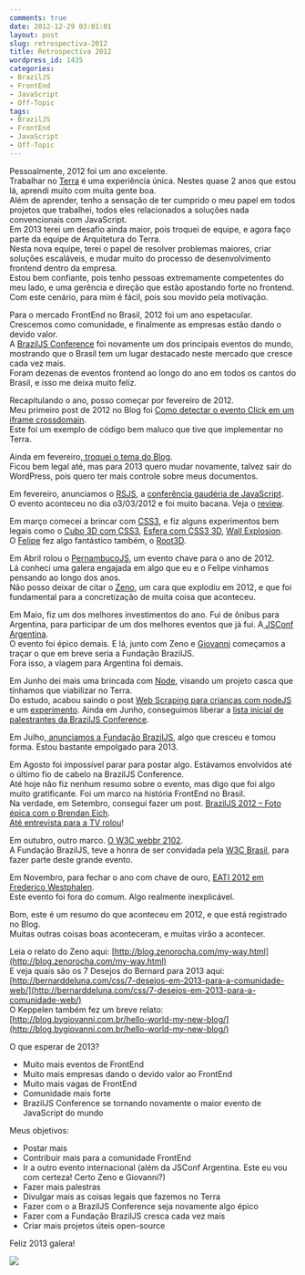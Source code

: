 ```yaml
---
comments: true
date: 2012-12-29 03:01:01
layout: post
slug: retrospectiva-2012
title: Retrospectiva 2012
wordpress_id: 1435
categories:
- BrazilJS
- FrontEnd
- JavaScript
- Off-Topic
tags:
- BrazilJS
- FrontEnd
- JavaScript
- Off-Topic
---
```


Pessoalmente, 2012 foi um ano excelente.  
Trabalhar no [Terra](http://terra.com.br) é uma experiência única. Nestes quase 2 anos que estou lá, aprendi muito com muita gente boa.  
Além de aprender, tenho a sensação de ter cumprido o meu papel em todos projetos que trabalhei, todos eles relacionados a soluções nada convencionais com JavaScript.  
Em 2013 terei um desafio ainda maior, pois troquei de equipe, e agora faço parte da equipe de Arquitetura do Terra.  
Nesta nova equipe, terei o papel de resolver problemas maiores, criar soluções escaláveis, e mudar muito do processo de desenvolvimento frontend dentro da empresa.  
Estou bem confiante, pois tenho pessoas extremamente competentes do meu lado, e uma gerência e direção que estão apostando forte no frontend.  
Com este cenário, para mim é fácil, pois sou movido pela motivação.  

Para o mercado FrontEnd no Brasil, 2012 foi um ano espetacular. Crescemos como comunidade, e finalmente as empresas estão dando o devido valor.  
A [BrazilJS Conference](http://braziljs.com.br) foi novamente um dos principais eventos do mundo, mostrando que o Brasil tem um lugar destacado neste mercado que cresce cada vez mais.  
Foram dezenas de eventos frontend ao longo do ano em todos os cantos do Brasil, e isso me deixa muito feliz.  

Recapitulando o ano, posso começar por fevereiro de 2012.  
Meu primeiro post de 2012 no Blog foi [Como detectar o evento Click em um iframe crossdomain](http://jaydson.org/como-detectar-o-evento-click-em-um-iframe-crossdomain/).  
Este foi um exemplo de código bem maluco que tive que implementar no Terra.  

Ainda em fevereiro[, troquei o tema do Blog](http://jaydson.org/novo-tema-do-blog/).  
Ficou bem legal até, mas para 2013 quero mudar novamente, talvez sair do WordPress, pois quero ter mais controle sobre meus documentos.  

Em fevereiro, anunciamos o [RSJS](http://rsjs.org), a [conferência gaudéria de JavaScript](http://jaydson.org/rsjs-a-conferencia-gaucha-de-javascript/).  
O evento aconteceu no dia o3/03/2012 e foi muito bacana. Veja o [review](http://jaydson.org/rsjs-review/).  

Em março comecei a brincar com [CSS3](https://developer.mozilla.org/en-US/docs/CSS/CSS3), e fiz alguns experimentos bem legais como o [Cubo 3D com CSS3](http://jaydson.org/cubo-3d-com-css3/), [Esfera com CSS3 3D](http://jaydson.org/esfera-com-css3-3d/), [Wall Explosion](http://jaydson.org/experimento-css3-3d-the-wall-explosion/).  
O [Felipe](http://felipenmoura.org) fez algo fantástico também, o [Root3D](http://jaydson.org/root3d-experimento-css3d/).  

Em Abril rolou o [PernambucoJS](http://jaydson.org/pernambucojs-resumo/), um evento chave para o ano de 2012.  
Lá conheci uma galera engajada em algo que eu e o Felipe vinhamos pensando ao longo dos anos.  
Não posso deixar de citar o [Zeno](http://blog.zenorocha.com/), um cara que explodiu em 2012, e que foi fundamental para a concretização de muita coisa que aconteceu.  

Em Maio, fiz um dos melhores investimentos do ano. Fui de ônibus para Argentina, para participar de um dos melhores eventos que já fui. A[ JSConf Argentina](http://jaydson.org/jsconf-argentina-resumo/).  
O evento foi épico demais. E lá, junto com Zeno e [Giovanni](blog.bygiovanni.com.br/) começamos a traçar o que em breve seria a Fundação BrazilJS.  
Fora isso, a viagem para Argentina foi demais.  

Em Junho dei mais uma brincada com [Node](http://nodejs.org/), visando um projeto casca que tínhamos que viabilizar no Terra.  
Do estudo, acabou saindo o post [Web Scraping para crianças com nodeJS ](http://jaydson.org/web-scraping-para-criancas-com-nodejs/)e um [experimento](http://jaydson.org/experimento-de-web-scraping-com-nodejs/).
Ainda em Junho, conseguimos liberar a [lista inicial de palestrantes da BrazilJS Conference](http://jaydson.org/braziljs-2012/).  

Em Julho,[ anunciamos a Fundação BrazilJS](http://jaydson.org/fundacao-braziljs/), algo que cresceu e tomou forma. Estou bastante empolgado para 2013.  

Em Agosto foi impossível parar para postar algo. Estávamos envolvidos até o último fio de cabelo na BrazilJS Conference.  
Até hoje não fiz nenhum resumo sobre o evento, mas digo que foi algo muito gratificante. Foi um marco na história FrontEnd no Brasil.  
Na verdade, em Setembro, consegui fazer um post. [BrazilJS 2012 – Foto épica com o Brendan Eich](http://jaydson.org/braziljs-2012-foto-epica-com-o-brendan/).  
[Até entrevista para a TV rolou](http://jaydson.org/braziljs-entrevista-na-tv/)!  

Em outubro, outro marco. [O W3C webbr 2102](http://jaydson.org/w3c-webbr-2102/).  
A Fundação BrazilJS, teve a honra de ser convidada pela [W3C Brasil](http://www.w3c.br/Home/WebHome), para fazer parte deste grande evento.  

Em Novembro, para fechar o ano com chave de ouro, [EATI 2012 em Frederico Westphalen](http://jaydson.org/eati-2012-em-frederico-westphalen/).  
Este evento foi fora do comum. Algo realmente inexplicável.  

Bom, este é um resumo do que aconteceu em 2012, e que está registrado no Blog.  
Muitas outras coisas boas aconteceram, e muitas virão a acontecer.  

Leia o relato do Zeno aqui: [http://blog.zenorocha.com/my-way.html](http://blog.zenorocha.com/my-way.html)  
E veja quais são os 7 Desejos do Bernard para 2013 aqui: [http://bernarddeluna.com/css/7-desejos-em-2013-para-a-comunidade-web/](http://bernarddeluna.com/css/7-desejos-em-2013-para-a-comunidade-web/)  
O Keppelen também fez um breve relato: [http://blog.bygiovanni.com.br/hello-world-my-new-blog/](http://blog.bygiovanni.com.br/hello-world-my-new-blog/)  

O que esperar de 2013?  
* Muito mais eventos de FrontEnd
* Muito mais empresas dando o devido valor ao FrontEnd
* Muito mais vagas de FrontEnd
* Comunidade mais forte
* BrazilJS Conference se tornando novamente o maior evento de JavaScript do mundo

Meus objetivos:  
* Postar mais  
* Contribuir mais para a comunidade FrontEnd  
* Ir a outro evento internacional (além da JSConf Argentina. Este eu vou com certeza! Certo Zeno e Giovanni?)  
* Fazer mais palestras  
* Divulgar mais as coisas legais que fazemos no Terra  
* Fazer com o a BrazilJS Conference seja novamente algo épico  
* Fazer com a Fundação BrazilJS cresca cada vez mais  
* Criar mais projetos úteis open-source  

Feliz 2013 galera!  

[![](http://jaydson.org/wp-content/uploads/feliz-20131.jpg)](http://jaydson.org/wp-content/uploads/feliz-20131.jpg)